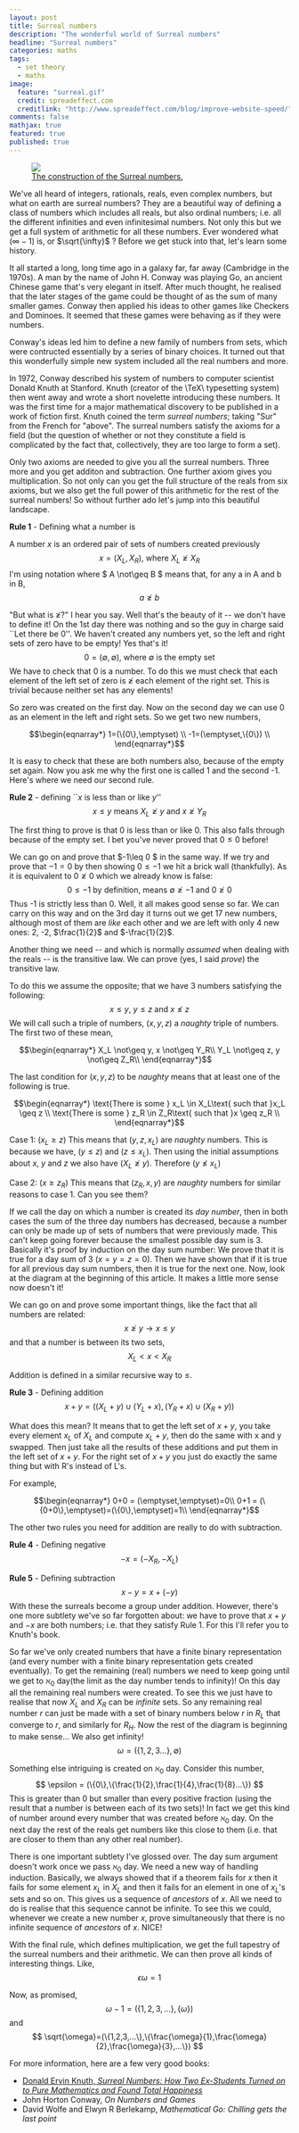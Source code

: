 ```yaml
---
layout: post
title: Surreal numbers
description: "The wonderful world of Surreal numbers"
headline: "Surreal numbers"
categories: maths
tags: 
  - set theory
  - maths
image: 
  feature: "surreal.gif"
  credit: spreadeffect.com
  creditlink: "http://www.spreadeffect.com/blog/improve-website-speed/"
comments: false
mathjax: true
featured: true
published: true
---
```


<figure>
	<a href="{{ site.url }}/images/surreal.gif"><img src="{{ site.url }}/images/surreal.gif"></a>
	<figcaption><a href="http://ianopolous.github.io/" data-toggle="tooltip" title="Surreal!">The construction of the Surreal numbers.</a></figcaption>
</figure>

We've all heard of integers, rationals, reals, even complex 
numbers, but what on earth are surreal numbers? They are a 
beautiful way of defining a class of numbers which includes 
all reals, but also ordinal numbers; i.e. all the different 
infinities and even infinitesimal numbers. Not only this but 
we get a full system of arithmetic for all these numbers. 
Ever wondered what ($\infty-1$) is, or $\sqrt{\infty}$ ? Before 
we get stuck into that, let's learn some history.  

It all started a long, long time ago in a galaxy far, far away 
(Cambridge in the 1970s). A man by the name of John H. Conway 
was playing Go, an ancient Chinese game that's very elegant in 
itself. After much thought, he realised that the later stages 
of the game could be thought of as the sum of many smaller 
games. Conway then applied his ideas to other games like 
Checkers and Dominoes. It seemed that these games were behaving
as if they were numbers. 

Conway's ideas led him to define a new family of numbers from
sets, which were contructed essentially by a series of binary 
choices. It turned out that this wonderfully simple new system
included all the real numbers and more.

In 1972, Conway described 
his system of numbers to computer scientist Donald Knuth at Stanford. 
Knuth (creator of the \TeX\ typesetting system) then went away and wrote a short novelette
introducing these numbers. It was the first time
for a major mathematical discovery to be published in a work of
fiction first. Knuth coined the term <i>surreal numbers</i>; taking "Sur" from the French for "above". The surreal 
numbers satisfy the axioms for a field (but the question of whether or not they constitute a field is 
complicated by the fact that, collectively, they are too large to form a set).

Only two axioms are needed to give you all the surreal numbers. Three more and you get 
additon and subtraction. One further axiom gives you multiplication.
So not only can you get the full structure of the reals from six axioms, but 
we also get the full power of this arithmetic for the rest of the surreal
numbers! So without further ado let's jump into this beautiful landscape.

<b>Rule 1</b> - Defining what a number is

A number $x$ is an ordered pair of sets of numbers created previously 
$$
x = (X_L,X_R)\text{, where }X_L \not\geq X_R
$$
I'm using notation where $ A \not\geq B $ means that, for any a in A 
and b in B, 
$$
a \not\geq b
$$

"But what is $\not\geq$?" I hear you say. Well that's the beauty of it -- 
we don't have to define it! On the 1st day there was nothing and so 
the guy in charge said ``Let there be 0''. We haven't created any numbers 
yet, so the left and right sets of zero have to be empty! Yes that's it!
$$
0=(\emptyset,\emptyset) \text{,  where $\emptyset$ is the empty set}
$$
We have to check that 0 is a number. To do this we must check that each 
element of the left set of zero is $\not\geq$ each element of the right
set. This is trivial because neither set has any elements! 

So zero was created on the first day. Now on the second day we can use 
0 as an element in the left and right sets. So we get two new numbers,

$$\begin{eqnarray*}
1=(\{0\},\emptyset) \\
-1=(\emptyset,\{0\}) \\
\end{eqnarray*}$$

It is easy to check that these are both numbers also, because of the 
empty set again. Now you ask me why the first one is called 1 and the 
second -1. Here's where we need our second rule.

<b>Rule 2</b> - defining ``$x$ is less than or like $y$''
$$
x \leq y \text{ \ \ means \ } X_L \not\geq y \text{ and } x \not\geq Y_R 
$$

The first thing to prove is that 0 is less than or like 0. This
also falls through because of the empty set. I bet you've never proved 
that $0 \leq 0$ before! 

We can go on and prove that $-1\leq 0 $ in the same way. If we try 
and prove that $-1=0$ by then showing $0 \leq -1$ we hit a brick wall
(thankfully). As it is equivalent to $0 \not\geq 0$ which we already 
know is false:
$$
0 \leq -1 \text{ by definition, means } \emptyset \not\geq -1\text{ and }
0 \not\geq 0
$$
Thus -1 is strictly less than 0. Well, it all makes 
good sense so far. We can carry on this way and on the 3rd day it turns 
out we get 17 new numbers, although most of them are <i>like</i> each 
other and we are left with only 4 new ones: 2, -2, $\frac{1}{2}$ and 
$-\frac{1}{2}$. 

Another thing we need -- and which is normally <i>assumed</i> when dealing with the reals -- is 
the transitive law. We can prove (yes, I said <i>prove</i>) the 
transitive law. 

To do this we assume the opposite; that we have 3 numbers satisfying
the following:
$$
x \leq y\text{, \ } y \leq z \text{ \ and \ } x \not\leq z
$$
We will call such a triple of numbers, $(x,y,z)$ a <i>naughty</i> triple of numbers.
The first two of these mean,

$$\begin{eqnarray*}
X_L \not\geq y, x \not\geq Y_R\\
Y_L \not\geq z, y \not\geq Z_R\\
\end{eqnarray*}$$

The last condition for $(x,y,z)$ to be <i>naughty</i> means that at least
one of the following is true.

$$\begin{eqnarray*}
\text{There is some } x_L \in X_L\text{ such that }x_L \geq z \\
\text{There is some } z_R \in Z_R\text{ such that }x \geq z_R \\
\end{eqnarray*}$$

Case 1: ($x_L \geq z$)
This means that $(y,z,x_L)$ are <i>naughty</i> numbers.
This is because we have, ($y \leq z$) and ($z \leq x_L$). Then using the initial
assumptions about $x$, $y$ and $z$ we also have ($X_L \not\geq y$). Therefore ($y \not\leq x_L$)

Case 2: ($x \geq z_R$)
This means that $(z_R,x,y)$ are <i>naughty</i> numbers for similar reasons to case 1. Can you see them?

If we call the day on which a number is created its <i>day number</i>, then 
in both cases the sum of the three day numbers has decreased, because a number
can only be made up of sets of numbers that were previously made. This
can't keep going forever because the smallest possible day sum is 3. 
Basically it's proof by induction on the day sum number: We prove that it is true
 for a day sum of 3 ($x=y=z=0$). Then we have shown that if it is true for all 
previous day sum numbers, then it is true for the next one. Now, look at the 
diagram at the beginning of this article. It makes a little more sense now 
doesn't it!

We can go on and prove some important things, like the fact that all numbers are related:
$$
x \not\geq y \rightarrow x \leq y
$$
and that a number is between its two sets,
$$
X_L < x < X_R
$$

Addition is defined in a similar recursive way to $\leq$.

<b>Rule 3</b> - Defining addition
$$
x+y = ((X_L+y)\cup(Y_L+x),(Y_R+x)\cup(X_R+y))
$$

What does this mean? It means that to get the left set of $x+y$, 
you take every element $x_L$ of $X_L$ and compute $x_L+y$, then do 
the same with x and y swapped. Then just take all the results of 
these additions and put them in the left set of $x+y$. For the 
right set of $x+y$ you just do exactly the same thing but with R's
instead of L's. 

For example,

$$\begin{eqnarray*}
0+0 = (\emptyset,\emptyset)=0\\
0+1 = (\{0+0\},\emptyset)=(\{0\},\emptyset)=1\\
\end{eqnarray*}$$

The other two rules you need for addition are really to do with subtraction.

<b>Rule 4</b> - Defining negative
$$
-x = (-X_R,-X_L)
$$

<b>Rule 5</b> - Defining subtraction
$$
x-y=x+(-y)
$$
With these the surreals become a group under addition. However, there's one more
subtlety we've so far forgotten about: we have to prove that $x+y$ and $-x$ are 
both numbers; i.e. that they satisfy Rule 1. For this I'll refer you to Knuth's book. 

So far we've only created numbers that have a finite binary representation (and 
every number with a finite binary representation gets created eventually). To get
the remaining (real) numbers we need to keep going until we get to $\aleph_0$ day(the limit as the day number tends to infinity)!
On this day all the remaining real numbers were created. To see this we just 
have to realise that now $X_L$ and $X_R$ can be <i>infinite</i> sets. So any
remaining real number $r$ can just be made with a set of binary numbers below $r$ in $R_L$
that converge to $r$, and similarly for $R_H$. Now the rest of the diagram 
is beginning to make sense... We also get infinity!
$$
\omega = (\{1,2,3...\},\emptyset)
$$

Something else intriguing is created on $\aleph_0$ day. Consider this number,
$$
\epsilon = (\{0\},\{\frac{1}{2},\frac{1}{4},\frac{1}{8}...\})
$$
This is greater than 0 but smaller than every positive fraction (using the result 
that a number is between each of its two sets)! In fact we get this kind of 
number around every number that was created before $\aleph_0$ day. On the next 
day the rest of the reals get numbers like this close to them (i.e. that are 
closer to them than any other real number). 

There is one important subtlety I've glossed over. The day sum argument doesn't
work once we pass $\aleph_0$ day. We need a new way of handling induction. 
Basically, we always showed that if a theorem fails for $x$
then it fails for some element $x_L$ in $X_L$ and then it fails for an element in one
of $x_L$'s sets and so on. This gives us a sequence of <i>ancestors</i> of $x$. All 
we need to do is realise that this sequence cannot be infinite. To see this we could,
whenever we create a new number $x$, prove simultaneously that there is no
infinite sequence of <i>ancestors</i> of $x$. NICE!

With the final rule, which defines multiplication, we get the full tapestry of the
surreal numbers and their arithmetic. We can then prove all kinds of interesting
things. Like,
$$
\epsilon \omega =1
$$

Now, as promised,
$$
\omega-1=(\{1,2,3,...\},\{\omega\})
$$
and
$$
\sqrt{\omega}=(\{1,2,3,...\},\{\frac{\omega}{1},\frac{\omega}{2},\frac{\omega}{3},...\})
$$

For more information, here are a few very good books:<br>
<ul>
<li>
<a href="http://www-cs-faculty.stanford.edu/\~knuth/sn.html">Donald Ervin Knuth,  <i>Surreal Numbers: How Two Ex-Students Turned on to Pure Mathematics and Found Total Happiness</i></a> 
<li>John Horton Conway, <i>On Numbers and Games</i>
<li>David Wolfe and Elwyn R Berlekamp, <i>Mathematical Go: Chilling
gets the last point</i>
</ul>